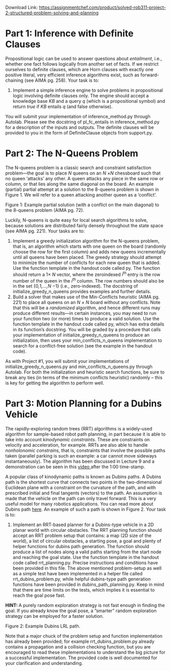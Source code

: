 Download Link: https://assignmentchef.com/product/solved-rob311-project-2-structured-problem-solving-and-planning
<br>
<h1>Part 1: Inference with Definite Clauses</h1>

Propositional logic can be used to answer questions about <em>entailment</em>, i.e., whether one fact follows logically from another set of facts. If we restrict ourselves to definite clauses, which are Horn clauses with exactly one positive literal, very efficient inference algorithms exist, such as forward-chaining (see AIMA pg. 258). Your task is to:

<ol>

 <li>Implement a simple inference engine to solve problems in propositional logic involving definite clauses only. The engine should accept a knowledge base <em>KB </em>and a query <em>q </em>(which is a propositional symbol) and return <em>true </em>if <em>KB </em>entails <em>q </em>(and false otherwise).</li>

</ol>

You will submit your implementation of inference_method.py through Autolab. Please see the docstring of pl_fc_entails in inference_method.py for a description of the inputs and outputs. The definite clauses will be provided to you in the form of DefiniteClause objects from support.py.

<h1>Part 2: The N-Queens Problem</h1>

The N-queens problem is a classic search and constraint satisfaction problem—the goal is to place <em>N </em>queens on an <em>N </em>×<em>N </em>chessboard such that no queen ‘attacks’ any other. A queen attacks any piece in the same row or column, or that lies along the same diagonal on the board. An example (partial) partial attempt at a solution to the 8-queens problem is shown in Figure 1. We will refer to a queen attacking another queen as a ‘conflict’.

Figure 1: Example partial solution (with a conflict on the main diagonal) to the 8-queens problem (AIMA pg. 72).

Luckily, N-queens is quite easy for local search algorithms to solve, because solutions are distributed fairly densely throughout the state space (see AIMA pg. 221). Your tasks are to:

<ol>

 <li>Implement a greedy initialization algorithm for the N-queens problem, that is, an algorithm which starts with one queen on the board (randomly choose the row for the first column) and adds new queens incrementally until all queens have been placed. The greedy strategy should attempt to minimize the number of conflicts for each new queen that is added. Use the function template in the handout code called py. The function should return a 1× <em>N </em>vector, where the zeroindexed <em>i</em><sup>th </sup>entry is the row number of the queen in the <em>i</em><sup>th </sup>column. The row numbers should also be in the set {0<em>,</em>1<em>,…,N </em>−1} (i.e., zero-indexed). The docstring of initialize_greedy_n_queens provides examples and further details.</li>

 <li>Build a solver that makes use of the Min-Conflicts heuristic (AIMA pg. 221) to place all queens on an <em>N </em>× <em>N </em>board without any conflicts. Note that this will be a <em>randomized </em>algorithm, and hence different runs may produce different results—in certain instances, you may need to run your function two (or more) times to produce a valid solution. Use the function template in the handout code called py, which has extra details in its function’s docstring. You will be graded by a procedure that calls your implementation of initialize_greedy_n_queens to produce an initialization, then uses your min_conflicts_n_queens implementation to search for a conflict-free solution (see the example in the handout code).</li>

</ol>

As with Project #1, you will submit your implementations of initialize_greedy_n_queens.py and min_conflicts_n_queens.py through Autolab. For both the initialization and heuristic search functions, be sure to break any ties (in terms of the minimum conflicts heuristic) randomly – this is key for getting the algorithm to perform well.

<h1>Part 3: Motion Planning for a Dubins Vehicle</h1>

The rapidly-exploring random trees (RRT) algorithms is a widely-used algorithm for sample-based robot path planning, in part because it is able to take into account <em>kinodynamic constraints</em>. These are constraints on velocity and acceleration, for example. RRTs are also able to handle <em>nonholonomic constrains</em>, that is, constraints that involve the possible paths taken (parallel parking is such an example: a car cannot move sideways instantaneously). The algorithm has been discussed in Lecture 9 and a demonstration can be seen in this <a href="https://www.youtube.com/watch?v=xAmN8WnltRY">video </a>after the 1:00 time-stamp.

A popular class of kinodynamic paths is known as Dubins paths. A Dubins path is the shortest curve that connects two points in the two-dimensional Euclidean plane with a constraint on the curvature of the path, and with prescribed initial and final tangents (vectors) to the path. An assumption is made that the vehicle on the path can only travel forward. This is a very useful model for many robotics applications. You can read more about Dubins path <a href="https://en.wikipedia.org/wiki/Dubins_path">here</a>. An example of such a path is shown in Figure 2. Your task is to:

<ol>

 <li>Implement an RRT-based planner for a Dubins-type vehicle in a 2D planar world with circular obstacles. The RRT planning function should accept an RRT problem setup that contains: a map (2D size of the world), a list of circular obstacles, a starting pose, a goal and plenty of helper functions for dubins path generation. The function should produce a list of nodes along a valid paths starting from the start node and reaching the goal state. Use the function template in the handout code called rrt_planning.py. Precise instructions and conditions have been provided in this file. The above mentioned problem-setup as well as a simple test have been implemented in a helper file called rrt_dubins_problem.py, while helpful dubins-type path generation functions have been provided in dubins_path_planning.py. Keep in mind that there are time limits on the tests, which implies it is essential to reach the goal pose fast.</li>

</ol>

<strong>HINT: </strong>A purely random exploration strategy is not fast enough in finding the goal. If you already know the goal pose, a ”smarter” random exploration strategy can be employed for a faster solution.

Figure 2: Example Dubins LRL path.

Note that a major chuck of the problem setup and function implementation has already been provided; for example rrt_dubins_problem.py already contains a propagation and a collision checking function, but you are encouraged to read these implementations to understand the big picture for a successful implementation. The provided code is well documented for your clarification and understanding.